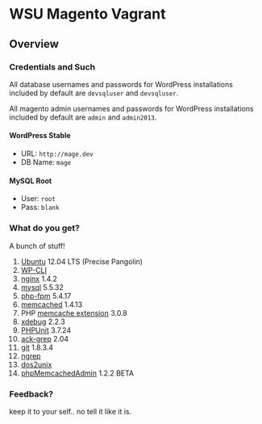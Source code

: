 # WSU Magento Vagrant 
## Overview



### Credentials and Such

All database usernames and passwords for WordPress installations included by default are `devsqluser` and `devsqluser`.

All magento admin usernames and passwords for WordPress installations included by default are `admin` and `admin2013`.

#### WordPress Stable
* URL: `http://mage.dev`
* DB Name: `mage`


#### MySQL Root
* User: `root`
* Pass: `blank`


### What do you get?

A bunch of stuff!

1. [Ubuntu](http://ubuntu.com) 12.04 LTS (Precise Pangolin)
1. [WP-CLI](http://wp-cli.org)
1. [nginx](http://nginx.org) 1.4.2
1. [mysql](http://mysql.com) 5.5.32
1. [php-fpm](http://php-fpm.org) 5.4.17
1. [memcached](http://memcached.org/) 1.4.13
1. PHP [memcache extension](http://pecl.php.net/package/memcache/3.0.8) 3.0.8
1. [xdebug](http://xdebug.org/) 2.2.3
1. [PHPUnit](http://pear.phpunit.de/) 3.7.24
1. [ack-grep](http://beyondgrep.com/) 2.04
1. [git](http://git-scm.com) 1.8.3.4
1. [ngrep](http://ngrep.sourceforge.net/usage.html)
1. [dos2unix](http://dos2unix.sourceforge.net/)
1. [phpMemcachedAdmin](https://code.google.com/p/phpmemcacheadmin/) 1.2.2 BETA


### Feedback?
keep it to your self.. no tell it like it is.